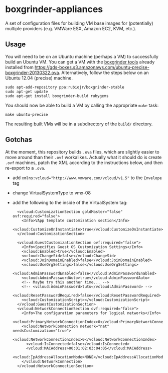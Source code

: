 # boxgrinder-appliances

A set of configuration files for building VM base images for (potentially)
multiple providers (e.g. VMWare ESX, Amazon EC2, KVM, etc.).

## Usage

You will need to be on an Ubuntu machine (perhaps a VM) to successfully build an
Ubuntu VM. You can get a VM with the [boxgrinder tools][bg] already installed
from
<https://gds-boxes.s3.amazonaws.com/ubuntu-precise-boxgrinder-20130322.ova>.
Alternatively, follow the steps below on an Ubuntu 12.04 (precise) machine.

[bg]: http://boxgrinder.org/

    sudo apt-add-repository ppa:rubiojr/boxgrinder-stable
    sudo apt-get update
    sudo apt-get install boxgrinder-build rubygems

You should now be able to build a VM by calling the appropriate `make` task:

    make ubuntu-precise

The resulting built VMs will be in a subdirectory of the `build/` directory.

## Gotchas

At the moment, this repository builds `.ova` files, which are slightly easier to
move around than their `.ovf` workalikes. Actually what it should do is create
`.ovf` machines, patch the XML according to the instructions below, and then
re-export to a `.ova`.


- add `xmlns:vcloud="http://www.vmware.com/vcloud/v1.5"` to the `Envelope` tag
- change VirtualSystemType to vmx-08
- add the following to the inside of the VirtualSystem tag:

        <vcloud:CustomizationSection goldMaster="false" ovf:required="false">
          <Info>VApp template customization section</Info>
          <vcloud:CustomizeOnInstantiate>true</vcloud:CustomizeOnInstantiate>
        </vcloud:CustomizationSection>

        <vcloud:GuestCustomizationSection ovf:required="false">
          <Info>Specifies Guest OS Customization Settings</Info>
          <vcloud:Enabled>true</vcloud:Enabled>
          <vcloud:ChangeSid>false</vcloud:ChangeSid>
          <vcloud:JoinDomainEnabled>false</vcloud:JoinDomainEnabled>
          <vcloud:UseOrgSettings>false</vcloud:UseOrgSettings>
          <vcloud:AdminPasswordEnabled>false</vcloud:AdminPasswordEnabled>
          <vcloud:AdminPasswordAuto>true</vcloud:AdminPasswordAuto>
          <!-- Maybe try this another time... -->
          <!-- <vcloud:AdminPassword>tutu</vcloud:AdminPassword> -->
          <vcloud:ResetPasswordRequired>false</vcloud:ResetPasswordRequired>
          <vcloud:CustomizationScript></vcloud:CustomizationScript>
        </vcloud:GuestCustomizationSection>
        <vcloud:NetworkConnectionSection ovf:required="false">
          <Info>The configuration parameters for logical networks</Info>
          <vcloud:PrimaryNetworkConnectionIndex>0</vcloud:PrimaryNetworkConnectionIndex>
          <vcloud:NetworkConnection network="nat" needsCustomization="true">
            <vcloud:NetworkConnectionIndex>0</vcloud:NetworkConnectionIndex>
            <vcloud:IsConnected>false</vcloud:IsConnected>
            <vcloud:MACAddress>00:01:02:03:04:05</vcloud:MACAddress>
            <vcloud:IpAddressAllocationMode>NONE</vcloud:IpAddressAllocationMode>
          </vcloud:NetworkConnection>
        </vcloud:NetworkConnectionSection>


